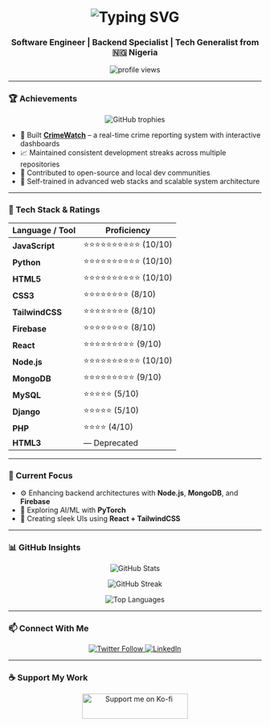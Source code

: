 <!-- Professional Animated Header -->
<h1 align="center">
  <img src="https://readme-typing-svg.herokuapp.com?font=Fira+Code&weight=500&duration=3000&pause=1000&color=FF3CAC&center=true&vCenter=true&width=600&lines=Hi%2C+I'm+Shubbin;Full-Stack+Developer+Specializing+in+Modern+Web+Technologies" alt="Typing SVG" />
</h1>

<h3 align="center">Software Engineer | Backend Specialist | Tech Generalist from 🇳🇬 Nigeria</h3>

<p align="center">
  <img src="https://komarev.com/ghpvc/?username=shubbin&label=Profile%20views&color=FF3CAC&style=flat-square" alt="profile views" />
</p>

---

### 🏆 Achievements

<p align="center">
  <img src="https://github-profile-trophy.vercel.app/?username=shubbin&theme=radical&title=Stars,Commit,Repositories,PullRequest&margin-w=15&margin-h=15" alt="GitHub trophies" />
</p>

- 🔧 Built [**CrimeWatch**](https://github.com/Shubbin/CrimeWatch.git) – a real-time crime reporting system with interactive dashboards  
- 📈 Maintained consistent development streaks across multiple repositories  
- 🎯 Contributed to open-source and local dev communities  
- 🧠 Self-trained in advanced web stacks and scalable system architecture

---

### 🚀 Tech Stack & Ratings

| Language / Tool     | Proficiency |
|---------------------|-------------|
| **JavaScript**      | ⭐⭐⭐⭐⭐⭐⭐⭐⭐⭐ (10/10) |
| **Python**          | ⭐⭐⭐⭐⭐⭐⭐⭐⭐⭐ (10/10) |
| **HTML5**           | ⭐⭐⭐⭐⭐⭐⭐⭐⭐⭐ (10/10) |
| **CSS3**            | ⭐⭐⭐⭐⭐⭐⭐⭐ (8/10) |
| **TailwindCSS**     | ⭐⭐⭐⭐⭐⭐⭐⭐ (8/10) |
| **Firebase**        | ⭐⭐⭐⭐⭐⭐⭐⭐ (8/10) |
| **React**           | ⭐⭐⭐⭐⭐⭐⭐⭐⭐ (9/10) |
| **Node.js**         | ⭐⭐⭐⭐⭐⭐⭐⭐⭐⭐ (10/10) |
| **MongoDB**         | ⭐⭐⭐⭐⭐⭐⭐⭐⭐ (9/10) |
| **MySQL**           | ⭐⭐⭐⭐⭐ (5/10) |
| **Django**          | ⭐⭐⭐⭐⭐ (5/10) |
| **PHP**             | ⭐⭐⭐⭐ (4/10) |
| **HTML3**           | — Deprecated |

---

### 💼 Current Focus

- ⚙️ Enhancing backend architectures with **Node.js**, **MongoDB**, and **Firebase**
- 🤖 Exploring AI/ML with **PyTorch**
- 🎨 Creating sleek UIs using **React + TailwindCSS**

---

### 📊 GitHub Insights

<p align="center">
  <img src="https://github-readme-stats.vercel.app/api?username=shubbin&show_icons=true&theme=radical" alt="GitHub Stats" />
</p>
<p align="center">
  <img src="https://github-readme-streak-stats.herokuapp.com/?user=shubbin&theme=radical" alt="GitHub Streak" />
</p>
<p align="center">
  <img src="https://github-readme-stats.vercel.app/api/top-langs/?username=shubbin&layout=compact&theme=radical" alt="Top Languages" />
</p>

---

### 📫 Connect With Me

<p align="center">
  <a href="https://twitter.com/shubbin23" target="_blank">
    <img src="https://img.shields.io/twitter/follow/shubbin23?logo=twitter&style=for-the-badge" alt="Twitter Follow" />
  </a>
  <a href="https://www.linkedin.com/in/makinde-olasubomi" target="_blank">
    <img src="https://img.shields.io/badge/LinkedIn-Connect-blue?logo=linkedin&style=for-the-badge" alt="LinkedIn" />
  </a>
</p>

---

### ☕ Support My Work

<p align="center">
  <a href="https://ko-fi.com/shubbin" target="_blank">
    <img src="https://cdn.ko-fi.com/cdn/kofi3.png?v=3" height="50" width="210" alt="Support me on Ko-fi" />
  </a>
</p>
